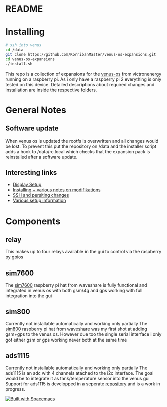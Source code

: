 # README

# Installing

``` bash
# ssh into venus
cd /data
git clone https://github.com/KorribanMaster/venus-os-expansions.git
cd venus-os-expansions
./install.sh
```

This repo is a collection of expansions for the [venus-os](https://github.com/KorribanMaster/venus) from victronenergy running on a raspberry pi. As i only have a raspberry pi 2 everything is only tested on this device.
Detailed descriptions about required changes and installation are inside the respective folders.

# General Notes 

## Software update
When venus os is updated the rootfs is overwritten and all changes would be lost. To prevent this put the repository on /data and the installer script adds a hook to /data/rc.local which checks that the expansion pack is reinstalled after a software update.

## Interesting links

* [Display Setup](https://github.com/kwindrem/RpiDisplaySetup)
* [Installing + various notes on modifikations](https://github.com/victronenergy/venus/wiki/raspberrypi-install-venus-image)
* [SSH and persiting changes](https://www.victronenergy.com/live/ccgx:root_access)
* [Various setup information](https://github.com/aaronsb/victronvenussupport)

# Components

## relay

This makes up to four relays available in the gui to control via the raspberry py gpios

## sim7600

The [sim7600](https://www.robotshop.com/de/de/4g-3g2ggsmgprsgnss-hat-fur-raspberry-pi-europa-so-w-asien-afrika.html)  raspberry pi hat from waveshare is fully functional and integrated in venus os with both gsm/4g and gps working with full integration into the gui

## sim800
Currently not installable automatically and working only partially
The [sim800](https://www.waveshare.com/wiki/SIM800C_GSM/GPRS_HAT) raspberry pi hat from waveshare was my first shot at adding gsm+gps to the venus os. However due too the single serial interface i only got either gsm or gps working never both at the same time

## ads1115

Currently not installable automatically and working only partially
The ads1115 is an adc with 4 channels atached to the i2c interface. The goal would be to integrate it as tank/temperature sensor into the venus gui
Support for ads1115 is developped in a seperate [repository](https://github.com/KorribanMaster/dbus-ads1115.git) and is a work in progress.



[![Built with Spacemacs](https://cdn.rawgit.com/syl20bnr/spacemacs/442d025779da2f62fc86c2082703697714db6514/assets/spacemacs-badge.svg)](http://spacemacs.org)
